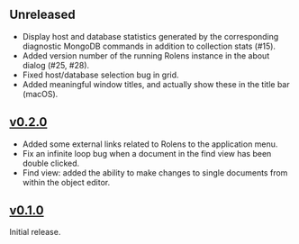 ## Unreleased

* Display host and database statistics generated by the corresponding diagnostic MongoDB commands in addition to collection stats (#15).
* Added version number of the running Rolens instance in the about dialog (#25, #28).
* Fixed host/database selection bug in grid.
* Added meaningful window titles, and actually show these in the title bar (macOS).

## [v0.2.0]

* Added some external links related to Rolens to the application menu.
* Fix an infinite loop bug when a document in the find view has been double clicked.
* Find view: added the ability to make changes to single documents from within the object editor.

## [v0.1.0]

Initial release.

[v0.2.0]: https://github.com/garraflavatra/rolens/releases/tag/v0.2.0
[v0.1.0]: https://github.com/garraflavatra/rolens/releases/tag/v0.1.0
